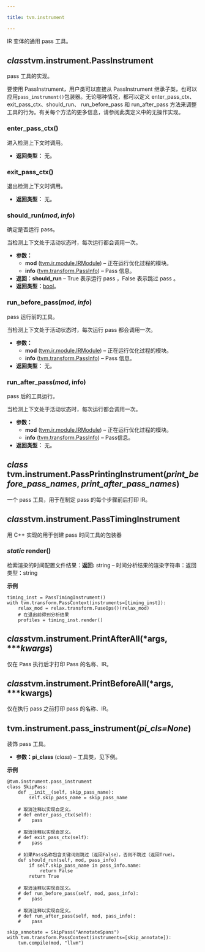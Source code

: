 ```yaml
---

title: tvm.instrument

---
```




IR 变体的通用 pass 工具。

## *class*tvm.instrument.PassInstrument


pass 工具的实现。


要使用 PassInstrument，用户类可以直接从 PassInstrument 继承子类，也可以应用`pass_instrument()`包装器。无论哪种情况，都可以定义 enter_pass_ctx、exit_pass_ctx、should_run、 run_before_pass 和 run_after_pass 方法来调整工具的行为。有关每个方法的更多信息，请参阅此类定义中的无操作实现。

### enter_pass_ctx()


进入检测上下文时调用。
* **返回类型：** 无。

### exit_pass_ctx()


退出检测上下文时调用。
* **返回类型：** 无。

### should_run(*mod*, *info*)

确定是否运行 pass。


当检测上下文处于活动状态时，每次运行都会调用一次。
* **参数：**
   * **mod** ([tvm.ir.module.IRModule](https://tvm.apache.org/docs/reference/api/python/ir.html#tvm.ir.IRModule))  – 正在运行优化过程的模块。
   * **info** ([tvm.transform.PassInfo](https://tvm.apache.org/docs/reference/api/python/transform.html#tvm.transform.PassInfo))  –  Pass 信息。
* **返回：should_run**  – True 表示运行 pass ，False 表示跳过 pass 。
* **返回类型：**[bool](https://docs.python.org/3/library/functions.html#bool)。

### run_before_pass(*mod*, *info*)


pass 运行前的工具。


当检测上下文处于活动状态时，每次运行 pass 都会调用一次。
* **参数：**
   * **mod** ([tvm.ir.module.IRModule](https://tvm.hyper.ai/docs/api-reference/python-api/tvm-ir#class-tvmirirmodulefunctionsnone-attrsnone-global_infosnone))  – 正在运行优化过程的模块。
   * **info** ([tvm.transform.PassInfo](https://tvm.hyper.ai/docs/api-reference/python-api/tvm-transform#class-tvmtransformpassinfoopt_level-name-requirednone-traceablefalse))  –  Pass 信息。
* **返回类型：** 无。

### run_after_pass(*mod*, info)


pass 后的工具运行。


当检测上下文处于活动状态时，每次运行都会调用一次。
* **参数：**
  * **mod** ([tvm.ir.module.IRModule](https://tvm.hyper.ai/docs/api-reference/python-api/tvm-ir#class-tvmirirmodulefunctionsnone-attrsnone-global_infosnone))  – 正在运行优化过程的模块。
   * **info** ([tvm.transform.PassInfo](https://tvm.hyper.ai/docs/api-reference/python-api/tvm-transform#class-tvmtransformpassinfoopt_level-name-requirednone-traceablefalse))  – Pass信息。
* **返回类型：** 无。

## *class* tvm.instrument.PassPrintingInstrument(*print_before_pass_names*, *print_after_pass_names*)


一个 pass 工具，用于在制定 pass 的每个步骤前后打印 IR。

## *class*tvm.instrument.PassTimingInstrument

用 C++ 实现的用于创建 pass 时间工具的包装器

### *static* render()

检索渲染的时间配置文件结果：**返回:** string – 时间分析结果的渲染字符串：返回类型：string


**示例**

```plain
timing_inst = PassTimingInstrument()
with tvm.transform.PassContext(instruments=[timing_inst]):
    relax_mod = relax.transform.FuseOps()(relax_mod)
    # 在退出前得到分析结果
    profiles = timing_inst.render()
```
## *class*tvm.instrument.PrintAfterAll(*args, ****kwargs*)


仅在 Pass 执行后才打印 Pass 的名称、IR。

## *class*tvm.instrument.PrintBeforeAll(*args, ***kwargs)


仅在执行 pass 之前打印 pass 的名称、IR。

## tvm.instrument.pass_instrument(*pi_cls=None*)


装饰 pass 工具。
* **参数：pi_class** (*class*) – 工具类，见下例。


**示例**

```plain
@tvm.instrument.pass_instrument
class SkipPass:
    def __init__(self, skip_pass_name):
        self.skip_pass_name = skip_pass_name

    # 取消注释以实现自定义。
    # def enter_pass_ctx(self):
    #    pass

    # 取消注释以实现自定义。
    # def exit_pass_ctx(self):
    #    pass

    # 如果Pass名称包含关键词则跳过（返回False），否则不跳过（返回True）。
    def should_run(self, mod, pass_info)
        if self.skip_pass_name in pass_info.name:
            return False
        return True

    # 取消注释以实现自定义。
    # def run_before_pass(self, mod, pass_info):
    #    pass

    # 取消注释以实现自定义。
    # def run_after_pass(self, mod, pass_info):
    #    pass

skip_annotate = SkipPass("AnnotateSpans")
with tvm.transform.PassContext(instruments=[skip_annotate]):
    tvm.compile(mod, "llvm")
```


